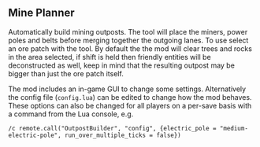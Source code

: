 
Mine Planner
------------

Automatically build mining outposts. The tool will place the miners, power poles and belts before merging together the outgoing lanes.
To use select an ore patch with the tool.
By default the the mod will clear trees and rocks in the area selected, if shift is held then friendly entities will be deconstructed as well, keep in mind that the resulting outpost may be bigger than just the ore patch itself.

The mod includes an in-game GUI to change some settings. Alternatively the config file (`config.lua`) can be edited to change how the mod behaves. These options can also be changed for all players on a per-save basis with a command from the Lua console, e.g.

    /c remote.call("OutpostBuilder", "config", {electric_pole = "medium-electric-pole", run_over_multiple_ticks = false})
